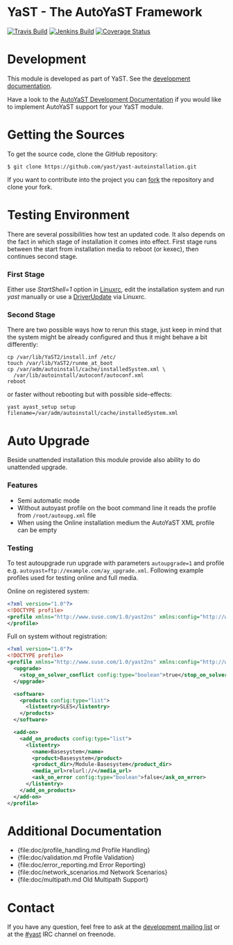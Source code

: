 YaST - The AutoYaST Framework
=============================

[![Travis Build](https://travis-ci.org/yast/yast-autoinstallation.svg?branch=master)](https://travis-ci.org/yast/yast-autoinstallation)
[![Jenkins Build](http://img.shields.io/jenkins/s/https/ci.opensuse.org/yast-autoinstallation-master.svg)](https://ci.opensuse.org/view/Yast/job/yast-autoinstallation-master/)
[![Coverage Status](https://coveralls.io/repos/github/yast/yast-autoinstallation/badge.svg?branch=master)](https://coveralls.io/github/yast/yast-autoinstallation?branch=master)


Development
===========

This module is developed as part of YaST. See the
[development documentation](http://yastgithubio.readthedocs.org/en/latest/development/).

Have a look to the [AutoYaST Development Documentation](http://yastgithubio.readthedocs.io/en/latest/autoyast-development/) if you would like to implement AutoYaST support for your YaST module.


Getting the Sources
===================

To get the source code, clone the GitHub repository:

    $ git clone https://github.com/yast/yast-autoinstallation.git

If you want to contribute into the project you can
[fork](https://help.github.com/articles/fork-a-repo/) the repository and clone your fork.


Testing Environment
===================

There are several possibilities how test an updated code. It also depends on
the fact in which stage of installation it comes into effect. First stage runs
between the start from installation media to reboot (or kexec), then continues
second stage.

### First Stage ###

Either use *StartShell=1* option in [Linuxrc](https://en.opensuse.org/SDB:Linuxrc),
edit the installation system and run *yast* manually or use
a [DriverUpdate](https://en.opensuse.org/SDB:Linuxrc#p_dud) via Linuxrc.

### Second Stage ###

There are two possible ways how to rerun this stage, just keep in mind that
the system might be already configured and thus it might behave
a bit differently:

  ```
  cp /var/lib/YaST2/install.inf /etc/
  touch /var/lib/YaST2/runme_at_boot
  cp /var/adm/autoinstall/cache/installedSystem.xml \
    /var/lib/autoinstall/autoconf/autoconf.xml
  reboot
  ```

or faster without rebooting but with possible side-effects:

  ```
  yast ayast_setup setup filename=/var/adm/autoinstall/cache/installedSystem.xml
  ```


Auto Upgrade
=============

Beside unattended installation this module provide also ability to do unattended upgrade.

### Features

- Semi automatic mode
- Without autoyast profile on the boot command line it reads the profile from `/root/autoupg.xml` file
- When using the Online installation medium the AutoYaST XML profile can be empty

### Testing

To test autoupgrade run upgrade with parameters `autoupgrade=1` and profile e.g.
`autoyast=ftp://example.com/ay_upgrade.xml`. Following example profiles used
for testing online and full media.

Online on registered system:

```xml
<?xml version="1.0"?>
<!DOCTYPE profile>
<profile xmlns="http://www.suse.com/1.0/yast2ns" xmlns:config="http://www.suse.com/1.0/configns">
</profile>
```

Full on system without registration:

```xml
<?xml version="1.0"?>
<!DOCTYPE profile>
<profile xmlns="http://www.suse.com/1.0/yast2ns" xmlns:config="http://www.suse.com/1.0/configns">
  <upgrade>
    <stop_on_solver_conflict config:type="boolean">true</stop_on_solver_conflict>
  </upgrade>

  <software>
    <products config:type="list">
      <listentry>SLES</listentry>
    </products>
  </software>

  <add-on>
    <add_on_products config:type="list">
      <listentry>
        <name>Basesystem</name>
        <product>Basesystem</product>
        <product_dir>/Module-Basesystem</product_dir>
        <media_url>relurl://</media_url>
        <ask_on_error config:type="boolean">false</ask_on_error>
      </listentry>
    </add_on_products>
  </add-on>
</profile>
```


Additional Documentation
========================

* {file:doc/profile_handling.md Profile Handling}
* {file:doc/validation.md Profile Validation}
* {file:doc/error_reporting.md Error Reporting}
* {file:doc/network_scenarios.md Network Scenarios}
* {file:doc/multipath.md Old Multipath Support}

Contact
=======

If you have any question, feel free to ask at the [development mailing
list](http://lists.opensuse.org/yast-devel/) or at the
[#yast](https://webchat.freenode.net/?channels=%23yast) IRC channel on freenode.
